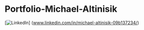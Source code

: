 # Portfolio-Michael-Altinisik

[<img src="https://img.shields.io/badge/LinkedIn-blue?style=for-the-badge&logo=linkedin&logoColor=white" alt="LinkedIn"/>]
(www.linkedin.com/in/michael-altinisik-09b137234/)



